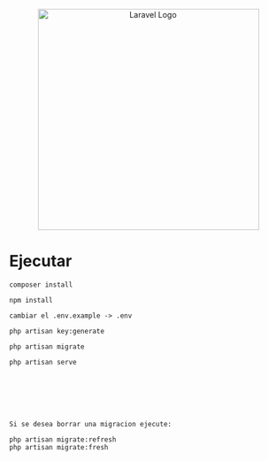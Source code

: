 <p align="center"><a href="https://laravel.com" target="_blank"><img src="https://raw.githubusercontent.com/laravel/art/master/logo-lockup/5%20SVG/2%20CMYK/1%20Full%20Color/laravel-logolockup-cmyk-red.svg" width="400" alt="Laravel Logo"></a></p>

# Ejecutar

    composer install
    
    npm install
    
    cambiar el .env.example -> .env
    
    php artisan key:generate

    php artisan migrate 
    
    php artisan serve





    

    Si se desea borrar una migracion ejecute:

    php artisan migrate:refresh 
    php artisan migrate:fresh
